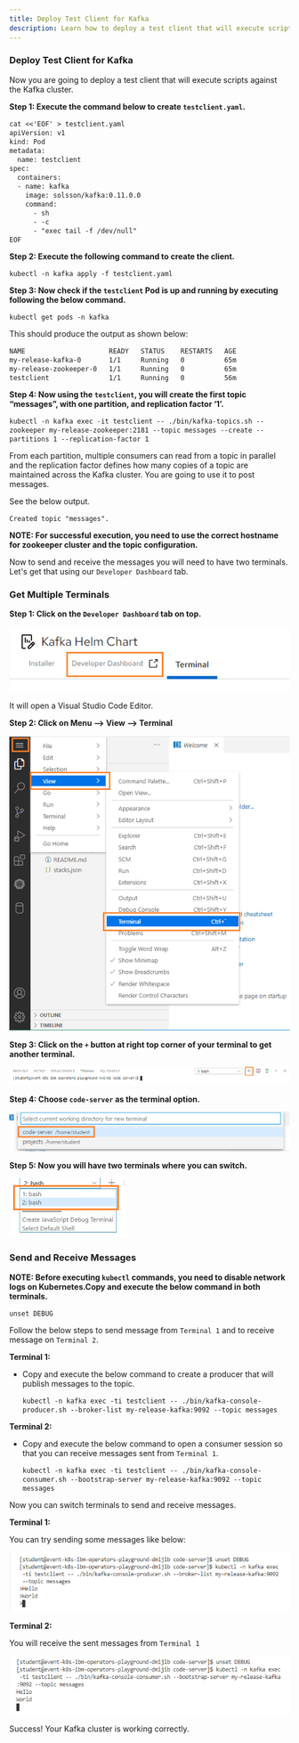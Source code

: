 ```yaml
---
title: Deploy Test Client for Kafka
description: Learn how to deploy a test client that will execute scripts against the Kafka cluster?
---
```



### Deploy Test Client for Kafka

Now you are going to deploy a test client that will execute scripts against the Kafka cluster.

**Step 1: Execute the command below to create `testclient.yaml`.**

```execute
cat <<'EOF' > testclient.yaml
apiVersion: v1
kind: Pod
metadata:
  name: testclient
spec:
  containers:
  - name: kafka
    image: solsson/kafka:0.11.0.0
    command:
      - sh
      - -c
      - "exec tail -f /dev/null"
EOF
```

**Step 2: Execute the following command to create the client.**

```execute
kubectl -n kafka apply -f testclient.yaml
```

**Step 3: Now check if the `testclient` Pod is up and running by executing following the below command.**

```execute
kubectl get pods -n kafka
```

This should produce the output as shown below:

```output
NAME                     READY   STATUS    RESTARTS   AGE
my-release-kafka-0       1/1     Running   0          65m
my-release-zookeeper-0   1/1     Running   0          65m
testclient               1/1     Running   0          56m
```

**Step 4: Now using the `testclient`, you will create the first topic “messages”, with one partition, and replication factor ‘1’.**

```execute
kubectl -n kafka exec -it testclient -- ./bin/kafka-topics.sh --zookeeper my-release-zookeeper:2181 --topic messages --create --partitions 1 --replication-factor 1
```

From each partition, multiple consumers can read from a topic in parallel and the replication factor defines how many copies of a topic are maintained across the Kafka cluster. You are going to use it to post messages.

See the below output.

```output
Created topic "messages".
```

**NOTE: For successful execution, you need to use the correct hostname for zookeeper cluster and the topic configuration.**

Now to send and receive the messages you will need to have two terminals. Let's get that using our `Developer Dashboard` tab. 

### Get Multiple Terminals

**Step 1: Click on the `Developer Dashboard` tab on top.**

![](_images/developer-dashboard.png)

It will open a Visual Studio Code Editor.

**Step 2: Click on Menu --> View --> Terminal**

![](_images/terminal.png)



**Step 3: Click on the `+` button at right top corner of your terminal to get another terminal.**

 ![](_images/add-terminal.png)

**Step 4: Choose `code-server` as the terminal option.**

![](_images/code-server.png)



**Step 5: Now you will have two terminals where you can switch.**

![](_images/terminal-switch.png)

### Send and Receive Messages

**NOTE:  Before executing `kubectl` commands, you need to disable network logs on Kubernetes.Copy and execute the below command in both terminals.**

```
unset DEBUG
```
Follow the below steps to send message from `Terminal 1` and to receive message on `Terminal 2`.


**Terminal 1:**

- Copy and execute the below command to create a producer that will publish messages to the topic.

  ```
  kubectl -n kafka exec -ti testclient -- ./bin/kafka-console-producer.sh --broker-list my-release-kafka:9092 --topic messages
  ```

**Terminal 2:**

- Copy and execute the below command to open a consumer session so that you can receive messages sent from `Terminal 1`.

  ```
  kubectl -n kafka exec -ti testclient -- ./bin/kafka-console-consumer.sh --bootstrap-server my-release-kafka:9092 --topic messages
  ```
Now you can switch terminals to send and receive messages.

**Terminal 1:**

You can try sending some messages like below:

![](_images/sender.png)


**Terminal 2:**

You will receive the sent messages from `Terminal 1`

![](_images/receiver.png)


Success! Your Kafka cluster is working correctly.
